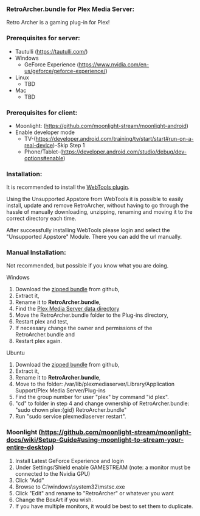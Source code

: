 ### RetroArcher.bundle for Plex Media Server:
Retro Archer is a gaming plug-in for Plex!

### Prerequisites for server:
 - Tautulli (https://tautulli.com/)
 - Windows
    - GeForce Experience (https://www.nvidia.com/en-us/geforce/geforce-experience/)
 - Linux
    - TBD
 - Mac
    - TBD

### Prerequisites for client:
 - Moonlight: (https://github.com/moonlight-stream/moonlight-android)
 - Enable developer mode
    - TV-(https://developer.android.com/training/tv/start/start#run-on-a-real-device)-Skip Step 1
    - Phone/Tablet-(https://developer.android.com/studio/debug/dev-options#enable)

### Installation:
It is recommended to install the [WebTools plugin](http://forums.plex.tv/discussion/288191/webtools-unsupported-appstore/p1).

Using the Unsupported Appstore from WebTools it is possible
to easily install, update and remove RetroArcher, without having
to go through the hassle of manually downloading, unzipping,
renaming and moving it to the correct directory each time.

After successfully installing WebTools please login and select the
"Unsupported Appstore" Module. There you can add the url manually.

### Manual Installation:
Not recommended, but possible if you know what you are doing.

Windows
1. Download the [zipped bundle](https://github.com/ReenigneArcher/RetroArcher.bundle/archive/master.zip) from github,
2. Extract it,
3. Rename it to **RetroArcher.bundle**,
4. Find the [Plex Media Server data directory](https://support.plex.tv/hc/en-us/articles/202915258-Where-is-the-Plex-Media-Server-data-directory-located)
5. Move the RetroArcher.bundle folder to the Plug-ins directory,
6. Restart plex and test,
7. If necessary change the owner and permissions of the RetroArcher.bundle and
8. Restart plex again.

Ubuntu
1. Download the [zipped bundle](https://github.com/ReenigneArcher/RetroArcher.bundle/archive/master.zip) from github,
2. Extract it,
3. Rename it to **RetroArcher.bundle**,
4. Move to the folder:  /var/lib/plexmediaserver/Library/Application Support/Plex Media Server/Plug-ins
5. Find the group number for user "plex" by command "id plex".
6. "cd" to folder in step 4 and change ownership of RetroArcher.bundle: "sudo chown plex:{gid} RetroArcher.bundle"
7. Run "sudo service plexmediaserver restart".

### Moonlight (https://github.com/moonlight-stream/moonlight-docs/wiki/Setup-Guide#using-moonlight-to-stream-your-entire-desktop)
1. Install Latest GeForce Experience and login
2. Under Settings/Shield enable GAMESTREAM (note: a monitor must be connected to the Nvidia GPU)
3. Click "Add"
4. Browse to C:\windows\system32\mstsc.exe
5. Click "Edit" and rename to "RetroArcher" or whatever you want
6. Change the BoxArt if you wish.
7. If you have multiple monitors, it would be best to set them to duplicate.
